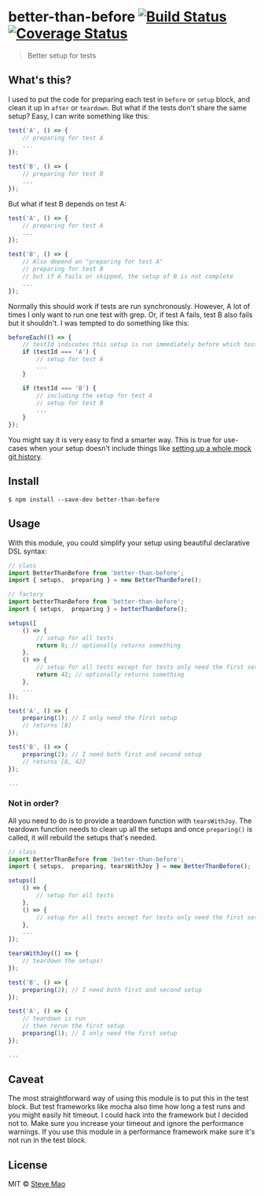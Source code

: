 # better-than-before [![Build Status](https://travis-ci.org/stevemao/better-than-before.svg?branch=master)](https://travis-ci.org/stevemao/better-than-before) [![Coverage Status](https://coveralls.io/repos/github/stevemao/better-than-before/badge.svg?branch=master)](https://coveralls.io/github/stevemao/better-than-before?branch=master)

> Better setup for tests


## What's this?

I used to put the code for preparing each test in `before` or `setup` block, and clean it up in `after` or `teardown`. But what if the tests don't share the same setup? Easy, I can write something like this:

```js
test('A', () => {
	// preparing for test A
	...
});

test('B', () => {
	// preparing for test B
	...
});
```

But what if test B depends on test A:

```js
test('A', () => {
	// preparing for test A
	...
});

test('B', () => {
	// Also depend on "preparing for test A"
	// preparing for test B
	// but if A fails or skipped, the setup of B is not complete
	...
});
```

Normally this should work if tests are run synchronously. However, A lot of times I only want to run one test with grep. Or, if test A fails, test B also fails but it shouldn't. I was tempted to do something like this:

```js
beforeEach(() => {
	// testId indicates this setup is run immediately before which test
	if (testId === 'A') {
		// setup for test A
		...
	}

	if (testId === 'B') {
		// including the setup for test A
		// setup for test B
		...
	}
});
```

You might say it is very easy to find a smarter way. This is true for use-cases when your setup doesn't include things like [setting up a whole mock git history](https://github.com/conventional-changelog/conventional-changelog-core/blob/master/test/test.js).


## Install

```
$ npm install --save-dev better-than-before
```


## Usage

With this module, you could simplify your setup using beautiful declarative DSL syntax:

```js
// class
import BetterThanBefore from 'better-than-before';
import { setups,  preparing } = new BetterThanBefore();

// factory
import betterThanBefore from 'better-than-before';
import { setups,  preparing } = betterThanBefore();

setups([
	() => {
		// setup for all tests
		return 8; // optionally returns something
	},
	() => {
		// setup for all tests except for tests only need the first setup
		return 42; // optionally returns something
	},
	...
]);

test('A', () => {
	preparing(1); // I only need the first setup
	// returns [8]
});

test('B', () => {
	preparing(2); // I need both first and second setup
	// returns [8, 42]
});

...
```

### Not in order?

All you need to do is to provide a teardown function with `tearsWithJoy`. The teardown function needs to clean up all the setups and once `preparing()` is called, it will rebuild the setups that's needed.

```js
// class
import BetterThanBefore from 'better-than-before';
import { setups,  preparing, tearsWithJoy } = new BetterThanBefore();

setups([
	() => {
		// setup for all tests
	},
	() => {
		// setup for all tests except for tests only need the first setup
	},
	...
]);

tearsWithJoy(() => {
	// teardown the setups!
});

test('B', () => {
	preparing(2); // I need both first and second setup
});

test('A', () => {
	// teardown is run
	// then rerun the first setup
	preparing(1); // I only need the first setup
});

...
```


## Caveat

The most straightforward way of using this module is to put this in the test block. But test frameworks like mocha also time how long a test runs and you might easily hit timeout. I could hack into the framework but I decided not to. Make sure you increase your timeout and ignore the performance warnings. If you use this module in a performance framework make sure it's not run in the test block.


## License

MIT © [Steve Mao](https://github.com/stevemao)
